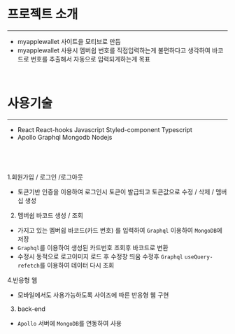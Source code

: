 # 프로젝트 소개
-------
- myapplewallet 사이트을 모티브로 만듬
- myapplewallet 사용시 멤버쉽 번호를 직접입력하는게 불편하다고 생각하여 바코드로 번호를 추출해서 자동으로 입력되게하는게 목표

&nbsp;

# 사용기술 
-----
- React React-hooks Javascript Styled-component Typescript
- Apollo Graphql Mongodb Nodejs

&nbsp;
-------

1.회원가입 / 로그인 /로그아웃

- 토큰기반 인증을 이용하여 로그인시 토큰이 발급되고 토큰값으로 수정 / 삭제 / 멤버십 생성

2. 멤버쉽 바코드 생성 / 조회

- 가지고 있는 멤버쉽 바코드(카드 번호) 를  입력하여 `Graphql` 이용하여 `MongoDB`에 저장
- `Graphql`를 이용하여 생성된 카드번호 조회후 바코드로 변환
- 수정시 동적으로 로고이미지 로드 후 수정창 띄움 수정후 `Graphql`  `useQuery-refetch`를 이용하여 데이터 다시 조회

4.반응형 웹 

- 모바일에서도 사용가능하도록 사이즈에 따른 반응형 웹 구현

3. back-end 

- `Apollo` 서버에 `MongoDB`를 연동하여 사용